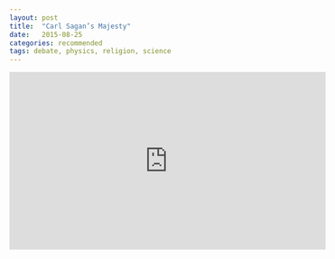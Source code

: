 ```yaml
---
layout: post
title:  "Carl Sagan’s Majesty"
date:   2015-08-25
categories: recommended
tags: debate, physics, religion, science
---
```


<iframe width="560" height="315" src="https://www.youtube.com/embed/Qfm0GCvsIVA" frameborder="0" allowfullscreen></iframe>
